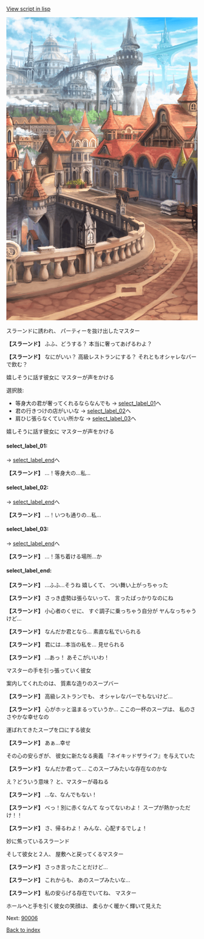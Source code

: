 [View script in lisp](../scripts/20122304.txt)

![town.png](../images/backgrounds/town.png)

スラーンドに誘われ、
パーティーを抜け出したマスター

**【スラーンド】**
ふふ、どうする？
本当に奢ってあげるわよ？

**【スラーンド】**
なにがいい？
高級レストランにする？
それともオシャレなバーで飲む？

嬉しそうに話す彼女に
マスターが声をかける

選択肢:
- 等身大の君が奢ってくれるならなんでも → [select_label_01](#select_label_01)へ
- 君の行きつけの店がいいな → [select_label_02](#select_label_02)へ
- 肩ひじ張らなくていい所かな → [select_label_03](#select_label_03)へ

嬉しそうに話す彼女に
マスターが声をかける

#### select_label_01:
 → [select_label_end](#select_label_end)へ

**【スラーンド】**
…！等身大の…私…

#### select_label_02:
 → [select_label_end](#select_label_end)へ

**【スラーンド】**
…！いつも通りの…私…

#### select_label_03:
 → [select_label_end](#select_label_end)へ

**【スラーンド】**
…！落ち着ける場所…か

#### select_label_end:

**【スラーンド】**
…ふふ…そうね
嬉しくて、
つい舞い上がっちゃった

**【スラーンド】**
さっき虚勢は張らないって、
言ったばっかりなのにね

**【スラーンド】**
小心者のくせに、
すぐ調子に乗っちゃう自分が
ヤんなっちゃうけど…

**【スラーンド】**
なんだか君となら…
素直な私でいられる

**【スラーンド】**
君には…本当の私を…
見せられる

**【スラーンド】**
…あっ！
あそこがいいわ！

マスターの手を引っ張っていく彼女

案内してくれたのは、
質素な造りのスープバー

**【スラーンド】**
高級レストランでも、
オシャレなバーでもないけど…

**【スラーンド】**
心がホッと温まるっていうか…
ここの一杯のスープは、
私のささやかな幸せなの

運ばれてきたスープを口にする彼女

**【スラーンド】**
あぁ…幸せ

その心の安らぎが、
彼女に新たなる奥義
『ネイキッドザライフ』を与えていた

**【スラーンド】**
なんだか君って…
このスープみたいな存在なのかな

え？どういう意味？
と、マスターが尋ねる

**【スラーンド】**
…な、なんでもない！

**【スラーンド】**
べっ！別に赤くなんて
なってないわよ！
スープが熱かっただけ！！

**【スラーンド】**
さ、帰るわよ！
みんな、心配するでしょ！

妙に焦っているスラーンド

そして彼女と２人、
屋敷へと戻ってくるマスター

**【スラーンド】**
さっき言ったことだけど…

**【スラーンド】**
これからも、
あのスープみたいな…

**【スラーンド】**
私の安らげる存在でいてね、
マスター

ホールへと手を引く彼女の笑顔は、
柔らかく暖かく輝いて見えた

Next: [90006](90006.md)

[Back to index](index.md)
